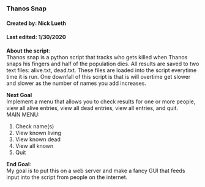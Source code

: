### Thanos Snap
#### Created by: Nick Lueth
#### Last edited: 1/30/2020

**About the script**:<br>
Thanos snap is a python script that tracks who gets killed when Thanos snaps his fingers and half of the population dies. All results are saved to two text files: alive.txt, dead.txt. These files are loaded into the script everytime time it is run. One downfall of this script is that is will overtime get slower and slower as the number of names you add increases. 

**Next Goal**<br>
Implement a menu that allows you to check results for one or more people, view all alive entries, view all dead entries, view all entries, and quit.<br>
MAIN MENU:
1. Check name(s)
2. View known living
3. View known dead
4. View all known
5. Quit

**End Goal**:<br>
My goal is to put this on a web server and make a fancy GUI that feeds input into the script from people on the internet.
